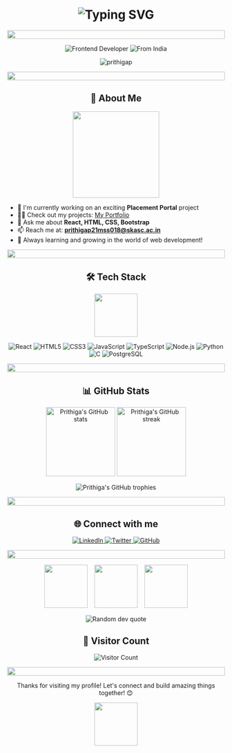 <h1 align="center">
  <img src="https://readme-typing-svg.herokuapp.com?font=Fira+Code&size=40&duration=3000&pause=1000&color=2E9EF7&center=true&vCenter=true&width=435&lines=Hi+there!+%F0%9F%91%8B;I'm+Prithiga; Welcome+to+my+profile!+" alt="Typing SVG" />
</h1>

<p align="center">
  <img src="https://i.imgur.com/dBaSKWF.gif" height="20" width="100%">
</p>

<p align="center">
  <img src="https://img.shields.io/badge/Passionate-Frontend%20Developer-blue?style=for-the-badge&logo=react" alt="Frontend Developer" />
  <img src="https://img.shields.io/badge/From-India-orange?style=for-the-badge&logo=google-maps" alt="From India" />
</p>

<p align="center">
  <img src="https://komarev.com/ghpvc/?username=prithigap&label=Profile%20views&color=0e75b6&style=flat" alt="prithigap" />
</p>

<p align="center">
  <img src="https://i.imgur.com/dBaSKWF.gif" height="20" width="100%">
</p>

<h2 align="center">🚀 About Me</h2>

<p align="center">
  <img src="https://media.giphy.com/media/L8K62iTDkzGX6/giphy.gif" width="200" />
</p>

- 🔭 I'm currently working on an exciting **Placement Portal** project
- 👨‍💻 Check out my projects: [My Portfolio](https://prithigaportfolio.netlify.app)
- 💬 Ask me about **React, HTML, CSS, Bootstrap**
- 📫 Reach me at: **prithigap21mss018@skasc.ac.in**
- 🌱 Always learning and growing in the world of web development!

<p align="center">
  <img src="https://i.imgur.com/dBaSKWF.gif" height="20" width="100%">
</p>

<h2 align="center">🛠️ Tech Stack</h2>

<p align="center">
  <img src="https://media.giphy.com/media/QssGEmpkyEOhBCb7e1/giphy.gif" width="100" />
</p>

<p align="center">
  <img src="https://img.shields.io/badge/React-20232A?style=for-the-badge&logo=react&logoColor=61DAFB" alt="React" />
  <img src="https://img.shields.io/badge/HTML5-E34F26?style=for-the-badge&logo=html5&logoColor=white" alt="HTML5" />
  <img src="https://img.shields.io/badge/CSS3-1572B6?style=for-the-badge&logo=css3&logoColor=white" alt="CSS3" />
  <img src="https://img.shields.io/badge/JavaScript-F7DF1E?style=for-the-badge&logo=javascript&logoColor=black" alt="JavaScript" />
  <img src="https://img.shields.io/badge/TypeScript-007ACC?style=for-the-badge&logo=typescript&logoColor=white" alt="TypeScript" />
  <img src="https://img.shields.io/badge/Node.js-43853D?style=for-the-badge&logo=node.js&logoColor=white" alt="Node.js" />
  <img src="https://img.shields.io/badge/Python-3776AB?style=for-the-badge&logo=python&logoColor=white" alt="Python" />
  <img src="https://img.shields.io/badge/C-00599C?style=for-the-badge&logo=c&logoColor=white" alt="C" />
  <img src="https://img.shields.io/badge/PostgreSQL-316192?style=for-the-badge&logo=postgresql&logoColor=white" alt="PostgreSQL" />
</p>

<p align="center">
  <img src="https://i.imgur.com/dBaSKWF.gif" height="20" width="100%">
</p>

<h2 align="center">📊 GitHub Stats</h2>

<p align="center">
  <img src="https://github-readme-stats-git-masterrstaa-rickstaa.vercel.app/api?username=prithigap&show_icons=true&theme=radical&hide=issues&hide_border=true&count_private=true&line_height=24" alt="Prithiga's GitHub stats" height="160" />
  <img src="https://github-readme-streak-stats.herokuapp.com/?user=prithigap&theme=radical&hide_border=true" alt="Prithiga's GitHub streak" height="160" />
</p>

<p align="center">
  <img src="https://github-profile-trophy.vercel.app/?username=prithigap&theme=radical&row=1&column=4&margin-w=15&margin-h=15" alt="Prithiga's GitHub trophies" />
</p>

<p align="center">
  <img src="https://i.imgur.com/dBaSKWF.gif" height="20" width="100%">
</p>

<h2 align="center">🌐 Connect with me</h2>

<p align="center">
  <a href="https://linkedin.com/in/your-linkedin" target="_blank">
    <img src="https://img.shields.io/badge/LinkedIn-0077B5?style=for-the-badge&logo=linkedin&logoColor=white" alt="LinkedIn" />
  </a>
  <a href="https://twitter.com/your-twitter" target="_blank">
    <img src="https://img.shields.io/badge/Twitter-1DA1F2?style=for-the-badge&logo=twitter&logoColor=white" alt="Twitter" />
  </a>
  <a href="https://github.com/prithigap" target="_blank">
    <img src="https://img.shields.io/badge/GitHub-100000?style=for-the-badge&logo=github&logoColor=white" alt="GitHub" />
  </a>
</p>

<p align="center">
  <img src="https://i.imgur.com/dBaSKWF.gif" height="20" width="100%">
</p>

<p align="center">
  <img src="https://media.giphy.com/media/QaMcXSekUWx7aogAUr/giphy.gif" width="100" />&nbsp;&nbsp;&nbsp;
  <img src="https://i.giphy.com/media/KzJkzjggfGN5Py6nkT/200.webp" width="100" />&nbsp;&nbsp;&nbsp;
  <img src="https://i.giphy.com/media/IdyAQJVN2kVPNUrojM/200.webp" width="100" />
</p>

<div align="center">
  <img src="https://quotes-github-readme.vercel.app/api?type=horizontal&theme=radical" alt="Random dev quote" />
</div>

<h2 align="center">👀 Visitor Count</h2>
<p align="center">
  <img src="https://profile-counter.glitch.me/prithigap/count.svg" alt="Visitor Count" />
</p>

<p align="center">
  <img src="https://i.imgur.com/dBaSKWF.gif" height="20" width="100%">
</p>

<div align="center">
  Thanks for visiting my profile! Let's connect and build amazing things together! 😊
</div>

<p align="center">
  <img src="https://media.giphy.com/media/jpVnC65DmYeyRL4LHS/giphy.gif" width="100">
</p>
